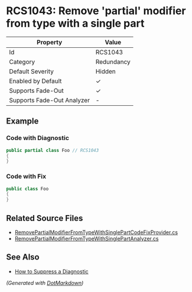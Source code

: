 # RCS1043: Remove 'partial' modifier from type with a single part

| Property                    | Value      |
| --------------------------- | ---------- |
| Id                          | RCS1043    |
| Category                    | Redundancy |
| Default Severity            | Hidden     |
| Enabled by Default          | &#x2713;   |
| Supports Fade\-Out          | &#x2713;   |
| Supports Fade\-Out Analyzer | \-         |

## Example

### Code with Diagnostic

```csharp
public partial class Foo // RCS1043
{
}
```

### Code with Fix

```csharp
public class Foo
{
}
```

## Related Source Files

* [RemovePartialModifierFromTypeWithSinglePartCodeFixProvider.cs](../../src/Analyzers.CodeFixes/CSharp/CodeFixes/RemovePartialModifierFromTypeWithSinglePartCodeFixProvider.cs)
* [RemovePartialModifierFromTypeWithSinglePartAnalyzer.cs](../../src/Analyzers/CSharp/Analysis/RemovePartialModifierFromTypeWithSinglePartAnalyzer.cs)

## See Also

* [How to Suppress a Diagnostic](../HowToConfigureAnalyzers.md#how-to-suppress-a-diagnostic)

*\(Generated with [DotMarkdown](http://github.com/JosefPihrt/DotMarkdown)\)*